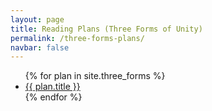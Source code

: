 ```yaml
---
layout: page
title: Reading Plans (Three Forms of Unity)
permalink: /three-forms-plans/
navbar: false
---
```


<ul>
  {% for plan in site.three_forms %}
    <li><a href="{{ plan.url }}">{{ plan.title }}</a></li>
  {% endfor %}
</ul>